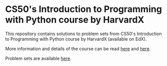 # CS50's Introduction to Programming with Python course by HarvardX 
This repository contains solutions to problem sets from CS50's Introduction to Programming with Python course by HarvardX (available on EdX).

More information and details of the course can be read [here](https://www.edx.org/learn/python/harvard-university-cs50-s-introduction-to-programming-with-python) and [here](https://cs50.harvard.edu/python/2022/).

Problem sets are available [here](https://cs50.harvard.edu/python/2022/psets/).

